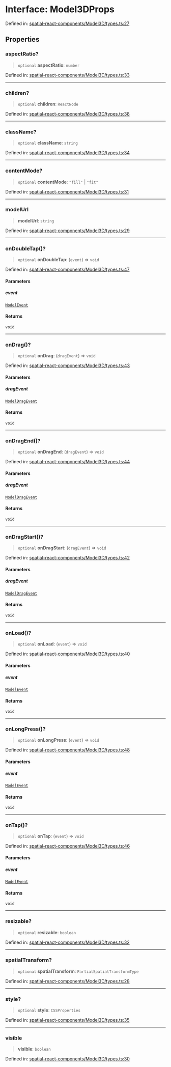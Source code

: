 # Interface: Model3DProps

Defined in: [spatial-react-components/Model3D/types.ts:27](https://github.com/webspatial/webspatial-sdk/blob/main/react/src/spatial-react-components/Model3D/types.ts#L27)

## Properties

### aspectRatio?

> `optional` **aspectRatio**: `number`

Defined in: [spatial-react-components/Model3D/types.ts:33](https://github.com/webspatial/webspatial-sdk/blob/main/react/src/spatial-react-components/Model3D/types.ts#L33)

***

### children?

> `optional` **children**: `ReactNode`

Defined in: [spatial-react-components/Model3D/types.ts:38](https://github.com/webspatial/webspatial-sdk/blob/main/react/src/spatial-react-components/Model3D/types.ts#L38)

***

### className?

> `optional` **className**: `string`

Defined in: [spatial-react-components/Model3D/types.ts:34](https://github.com/webspatial/webspatial-sdk/blob/main/react/src/spatial-react-components/Model3D/types.ts#L34)

***

### contentMode?

> `optional` **contentMode**: `"fill"` \| `"fit"`

Defined in: [spatial-react-components/Model3D/types.ts:31](https://github.com/webspatial/webspatial-sdk/blob/main/react/src/spatial-react-components/Model3D/types.ts#L31)

***

### modelUrl

> **modelUrl**: `string`

Defined in: [spatial-react-components/Model3D/types.ts:29](https://github.com/webspatial/webspatial-sdk/blob/main/react/src/spatial-react-components/Model3D/types.ts#L29)

***

### onDoubleTap()?

> `optional` **onDoubleTap**: (`event`) => `void`

Defined in: [spatial-react-components/Model3D/types.ts:47](https://github.com/webspatial/webspatial-sdk/blob/main/react/src/spatial-react-components/Model3D/types.ts#L47)

#### Parameters

##### event

[`ModelEvent`](ModelEvent.md)

#### Returns

`void`

***

### onDrag()?

> `optional` **onDrag**: (`dragEvent`) => `void`

Defined in: [spatial-react-components/Model3D/types.ts:43](https://github.com/webspatial/webspatial-sdk/blob/main/react/src/spatial-react-components/Model3D/types.ts#L43)

#### Parameters

##### dragEvent

[`ModelDragEvent`](ModelDragEvent.md)

#### Returns

`void`

***

### onDragEnd()?

> `optional` **onDragEnd**: (`dragEvent`) => `void`

Defined in: [spatial-react-components/Model3D/types.ts:44](https://github.com/webspatial/webspatial-sdk/blob/main/react/src/spatial-react-components/Model3D/types.ts#L44)

#### Parameters

##### dragEvent

[`ModelDragEvent`](ModelDragEvent.md)

#### Returns

`void`

***

### onDragStart()?

> `optional` **onDragStart**: (`dragEvent`) => `void`

Defined in: [spatial-react-components/Model3D/types.ts:42](https://github.com/webspatial/webspatial-sdk/blob/main/react/src/spatial-react-components/Model3D/types.ts#L42)

#### Parameters

##### dragEvent

[`ModelDragEvent`](ModelDragEvent.md)

#### Returns

`void`

***

### onLoad()?

> `optional` **onLoad**: (`event`) => `void`

Defined in: [spatial-react-components/Model3D/types.ts:40](https://github.com/webspatial/webspatial-sdk/blob/main/react/src/spatial-react-components/Model3D/types.ts#L40)

#### Parameters

##### event

[`ModelEvent`](ModelEvent.md)

#### Returns

`void`

***

### onLongPress()?

> `optional` **onLongPress**: (`event`) => `void`

Defined in: [spatial-react-components/Model3D/types.ts:48](https://github.com/webspatial/webspatial-sdk/blob/main/react/src/spatial-react-components/Model3D/types.ts#L48)

#### Parameters

##### event

[`ModelEvent`](ModelEvent.md)

#### Returns

`void`

***

### onTap()?

> `optional` **onTap**: (`event`) => `void`

Defined in: [spatial-react-components/Model3D/types.ts:46](https://github.com/webspatial/webspatial-sdk/blob/main/react/src/spatial-react-components/Model3D/types.ts#L46)

#### Parameters

##### event

[`ModelEvent`](ModelEvent.md)

#### Returns

`void`

***

### resizable?

> `optional` **resizable**: `boolean`

Defined in: [spatial-react-components/Model3D/types.ts:32](https://github.com/webspatial/webspatial-sdk/blob/main/react/src/spatial-react-components/Model3D/types.ts#L32)

***

### spatialTransform?

> `optional` **spatialTransform**: `PartialSpatialTransformType`

Defined in: [spatial-react-components/Model3D/types.ts:28](https://github.com/webspatial/webspatial-sdk/blob/main/react/src/spatial-react-components/Model3D/types.ts#L28)

***

### style?

> `optional` **style**: `CSSProperties`

Defined in: [spatial-react-components/Model3D/types.ts:35](https://github.com/webspatial/webspatial-sdk/blob/main/react/src/spatial-react-components/Model3D/types.ts#L35)

***

### visible

> **visible**: `boolean`

Defined in: [spatial-react-components/Model3D/types.ts:30](https://github.com/webspatial/webspatial-sdk/blob/main/react/src/spatial-react-components/Model3D/types.ts#L30)
